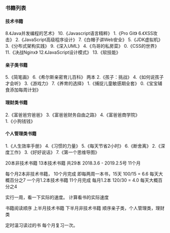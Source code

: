 ### 书籍列表

#### 技术书籍
8.《Java并发编程的艺术》
10.《Javascript语言精粹》
1.《Pro Git》 
6.《XSS攻击》
2.《JavaScript高级程序设计》
7.《白帽子讲Web安全》
5.《JDK虚拟机》
3.《分布式架构实践》
9.《深入UML》
4.《鸟哥的私房菜》
0.《CSS的世界》
11.《决战Nginx》
12.《JavaScript设计模式》
13.《软技能》
#### 亲子类书籍
5.《简笔画》
6.《希尔斯亲密育儿百科》 两本
2.《孩子：挑战》
4.《如何说孩子才会听》
3.《游戏力》
7.《养育的选择》
1.《捕捉儿童敏感期全套》
0.《宝宝辅食添加每周计划》

#### 理财类书籍
2.《富爸爸穷爸爸》
3.《富爸爸财务自由之路》
4.《富爸爸商学院》	
1.《小狗钱钱》


#### 个人管理类书籍 
1.《人生效率手册》
4.《习惯的力量》 
5.《每天节省2小时》
6.《断舍离》 
2.《深度工作》
3.《好好说话》
7.《第一个思维导图》

20本非技术书籍
13本技术书籍
共29本
2018.3.6 - 2019.2.5号
11个月

每个月2本非技术书籍， 10个月完成
  即每两周一本书，15天 100/15 = 6.6 每天大概百分之7
一个月1.2本技术书籍 11个月完成
  每月1.2本  120/30 = 4.0 每天大概百分之4 
  
实行一周，看一下实际的速度。
计算看书的实际速度

书籍阅读顺序
上半月技术书籍
下半月非技术书籍
顺序亲子类，个人管理类，理财类

定时温习读过的书
每个月复习一次。

